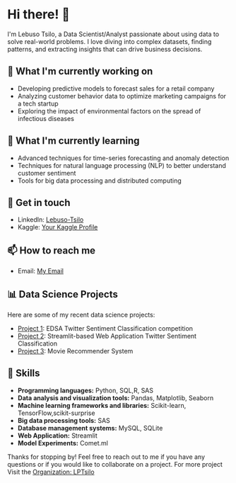 # Hi there! 👋

I'm Lebuso Tsilo, a Data Scientist/Analyst passionate about using data to solve real-world problems. I love diving into complex datasets, finding patterns, and extracting insights that can drive business decisions. 

## 🔭 What I'm currently working on
- Developing predictive models to forecast sales for a retail company
- Analyzing customer behavior data to optimize marketing campaigns for a tech startup
- Exploring the impact of environmental factors on the spread of infectious diseases

## 🌱 What I'm currently learning
- Advanced techniques for time-series forecasting and anomaly detection
- Techniques for natural language processing (NLP) to better understand customer sentiment
- Tools for big data processing and distributed computing

## 💬 Get in touch
- LinkedIn: [Lebuso-Tsilo](https://www.linkedin.com/in/lebuso-tsilo)
- Kaggle: [Your Kaggle Profile](https://www.kaggle.com/lebusotsilo/)

## 📫 How to reach me
- Email: [My Email](lebusotsilo6@gmail.com)

## 📊 Data Science Projects
Here are some of my recent data science projects:

- [Project 1](https://LPTsilo/Classification_Sprint_2207FTDS_Team_ES2): EDSA Twitter Sentiment Classification competition
- [Project 2](https://github.com/LPTsilo/classification-predict-streamlit-template): Streamlit-based Web Application Twitter Sentiment Classification
- [Project 3](https://github.com/yourusername/project3): Movie Recommender System

## 🚀 Skills
- **Programming languages:** Python, SQL,R, SAS
- **Data analysis and visualization tools:** Pandas, Matplotlib, Seaborn
- **Machine learning frameworks and libraries:** Scikit-learn, TensorFlow,scikit-surprise
- **Big data processing tools:** SAS
- **Database management systems:** MySQL, SQLite
- **Web Application:** Streamlit
- **Model Experiments:** Comet.ml 

Thanks for stopping by! Feel free to reach out to me if you have any questions or if you would like to collaborate on a project.
For more project Visit the [Organization: LPTsilo](https://github.com/LPTsilo)
